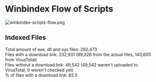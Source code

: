 # Winbindex Flow of Scripts

![winbindex-scripts-flow.png](winbindex-scripts-flow.png)

## Indexed Files

<!--FileStats-->
Total amount of exe, dll and sys files: 282,473  
Files with a download link: 232,931 (89,326 from the actual files, 143,605 from VirusTotal)  
Files without a download link: 49,542 (49,542 weren't uploaded to VirusTotal, 0 weren't checked yet)  
% of files with a download link: 82.5  
<!--/FileStats-->
